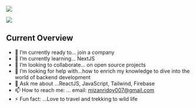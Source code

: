 
![](http://github-profile-summary-cards.vercel.app/api/cards/profile-details?username=mizanur-007&theme=2077)

![](http://github-profile-summary-cards.vercel.app/api/cards/most-commit-language?username=mizanur-007&theme=2077)

## Current Overview
- 🔭 I’m currently ready to... join a company
- 🌱 I’m currently learning... NextJS
- 👯 I’m looking to collaborate... on open source projects
- 🤔 I’m looking for help with...how to enrich my knowledge to dive into the world of backend development
- 💬 Ask me about ...ReactJS, JavaScript, Tailwind, Firebase
- 📫 How to reach me: ... email: mizanridoy007@gmail.com
- ⚡ Fun fact: ...Love to travel and trekking to wild life
